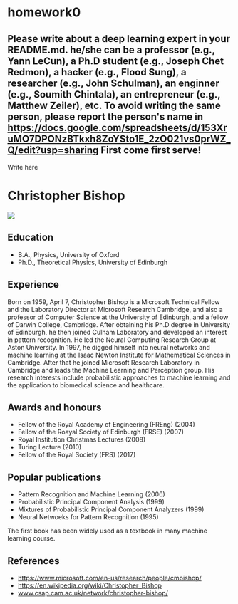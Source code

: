 # homework0
Please write about a deep learning expert in your README.md.
he/she can be a professor (e.g., Yann LeCun), a Ph.D student (e.g., Joseph Chet Redmon), a hacker (e.g., Flood Sung), a researcher (e.g., John Schulman), an enginner (e.g., Soumith Chintala), an entrepreneur (e.g., Matthew Zeiler), etc.
To avoid writing the same person, please report the person's name in  
https://docs.google.com/spreadsheets/d/153XruMO7DPONzBTkxh8ZoYSto1E_2zO021vs0prWZ_Q/edit?usp=sharing
First come first serve!
-------
Write here

# Christopher Bishop
![](https://en.wikipedia.org/wiki/Christopher_Bishop#/media/File:Chris_Bishop_June_2015_Image_3_-_SMALLER.jpg)
## Education
* B.A., Physics, University of Oxford
* Ph.D., Theoretical Physics, University of Edinburgh

## Experience
Born on 1959, April 7, Christopher Bishop is a Microsoft Technical Fellow and the Laboratory Director at Microsoft Research Cambridge, and also a professor of Computer Science at the University of Edinburgh, and a fellow of Darwin College, Cambridge. After obtaining his Ph.D degree in University of Edinburgh, he then joined Culham Laboratory and developed an interest in pattern recognition. He led the Neural Computing Research Group at Aston University. In 1997, he digged himself into neural networks and machine learning at the Isaac Newton Institute for Mathematical Sciences in Cambridge. After that he joined Microsoft Research Laboratory in Cambridge and leads the Machine Learning and Perception group. His research interests include probabilistic approaches to machine learning and the application to biomedical science and healthcare.

## Awards and honours
* Fellow of the Royal Academy of Engineering (FREng) (2004)
* Fellow of the Roayal Society of Edinburgh (FRSE) (2007)
* Royal Institution Christmas Lectures (2008)
* Turing Lecture (2010)
* Fellow of the Royal Society (FRS) (2017)

## Popular publications
* Pattern Recognition and Machine Learning (2006)
* Probabilistic Principal Component Analysis (1999)
* Mixtures of Probabilistic Principal Component Analyzers (1999)
* Neural Netwoeks for Pattern Recognition (1995)

The first book has been widely used as a textbook in many machine learning course.

## References
* https://www.microsoft.com/en-us/research/people/cmbishop/
* https://en.wikipedia.org/wiki/Christopher_Bishop
* www.csap.cam.ac.uk/network/christopher-bishop/
